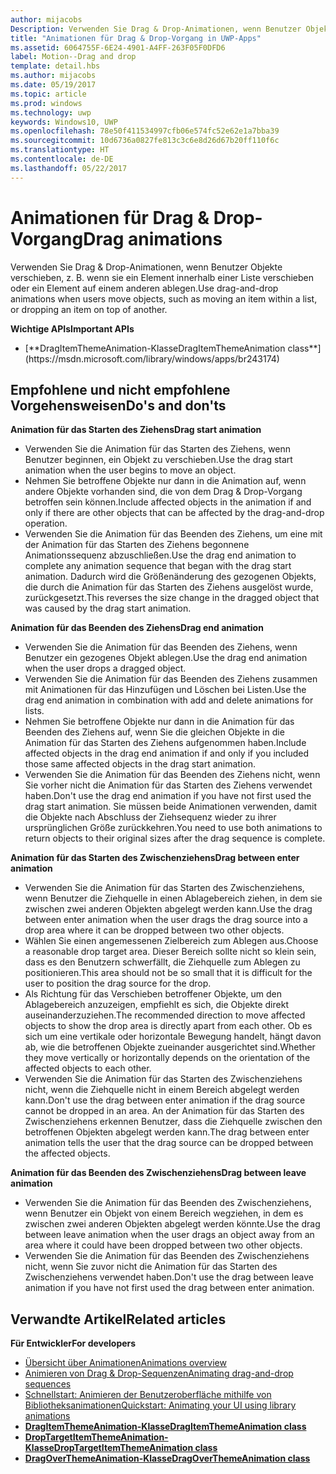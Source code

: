 ```yaml
---
author: mijacobs
Description: Verwenden Sie Drag & Drop-Animationen, wenn Benutzer Objekte verschieben, z. B. wenn sie ein Element innerhalb einer Liste verschieben oder ein Element auf einem anderen ablegen.
title: "Animationen für Drag & Drop-Vorgang in UWP-Apps"
ms.assetid: 6064755F-6E24-4901-A4FF-263F05F0DFD6
label: Motion--Drag and drop
template: detail.hbs
ms.author: mijacobs
ms.date: 05/19/2017
ms.topic: article
ms.prod: windows
ms.technology: uwp
keywords: Windows10, UWP
ms.openlocfilehash: 78e50f411534997cfb06e574fc52e62e1a7bba39
ms.sourcegitcommit: 10d6736a0827fe813c3c6e8d26d67b20ff110f6c
ms.translationtype: HT
ms.contentlocale: de-DE
ms.lasthandoff: 05/22/2017
---
```

# <a name="drag-animations"></a><span data-ttu-id="c0863-104">Animationen für Drag & Drop-Vorgang</span><span class="sxs-lookup"><span data-stu-id="c0863-104">Drag animations</span></span>


<link rel="stylesheet" href="https://az835927.vo.msecnd.net/sites/uwp/Resources/css/custom.css">

<span data-ttu-id="c0863-105">Verwenden Sie Drag & Drop-Animationen, wenn Benutzer Objekte verschieben, z. B. wenn sie ein Element innerhalb einer Liste verschieben oder ein Element auf einem anderen ablegen.</span><span class="sxs-lookup"><span data-stu-id="c0863-105">Use drag-and-drop animations when users move objects, such as moving an item within a list, or dropping an item on top of another.</span></span>

<div class="important-apis" >
<b><span data-ttu-id="c0863-106">Wichtige APIs</span><span class="sxs-lookup"><span data-stu-id="c0863-106">Important APIs</span></span></b><br/>
<ul>
<li>[**<span data-ttu-id="c0863-107">DragItemThemeAnimation-Klasse</span><span class="sxs-lookup"><span data-stu-id="c0863-107">DragItemThemeAnimation class</span></span>**](https://msdn.microsoft.com/library/windows/apps/br243174)</li>
</ul>
</div>


## <a name="dos-and-donts"></a><span data-ttu-id="c0863-108">Empfohlene und nicht empfohlene Vorgehensweisen</span><span class="sxs-lookup"><span data-stu-id="c0863-108">Do's and don'ts</span></span>


**<span data-ttu-id="c0863-109">Animation für das Starten des Ziehens</span><span class="sxs-lookup"><span data-stu-id="c0863-109">Drag start animation</span></span>**

-   <span data-ttu-id="c0863-110">Verwenden Sie die Animation für das Starten des Ziehens, wenn Benutzer beginnen, ein Objekt zu verschieben.</span><span class="sxs-lookup"><span data-stu-id="c0863-110">Use the drag start animation when the user begins to move an object.</span></span>
-   <span data-ttu-id="c0863-111">Nehmen Sie betroffene Objekte nur dann in die Animation auf, wenn andere Objekte vorhanden sind, die von dem Drag & Drop-Vorgang betroffen sein können.</span><span class="sxs-lookup"><span data-stu-id="c0863-111">Include affected objects in the animation if and only if there are other objects that can be affected by the drag-and-drop operation.</span></span>
-   <span data-ttu-id="c0863-112">Verwenden Sie die Animation für das Beenden des Ziehens, um eine mit der Animation für das Starten des Ziehens begonnene Animationssequenz abzuschließen.</span><span class="sxs-lookup"><span data-stu-id="c0863-112">Use the drag end animation to complete any animation sequence that began with the drag start animation.</span></span> <span data-ttu-id="c0863-113">Dadurch wird die Größenänderung des gezogenen Objekts, die durch die Animation für das Starten des Ziehens ausgelöst wurde, zurückgesetzt.</span><span class="sxs-lookup"><span data-stu-id="c0863-113">This reverses the size change in the dragged object that was caused by the drag start animation.</span></span>

**<span data-ttu-id="c0863-114">Animation für das Beenden des Ziehens</span><span class="sxs-lookup"><span data-stu-id="c0863-114">Drag end animation</span></span>**

-   <span data-ttu-id="c0863-115">Verwenden Sie die Animation für das Beenden des Ziehens, wenn Benutzer ein gezogenes Objekt ablegen.</span><span class="sxs-lookup"><span data-stu-id="c0863-115">Use the drag end animation when the user drops a dragged object.</span></span>
-   <span data-ttu-id="c0863-116">Verwenden Sie die Animation für das Beenden des Ziehens zusammen mit Animationen für das Hinzufügen und Löschen bei Listen.</span><span class="sxs-lookup"><span data-stu-id="c0863-116">Use the drag end animation in combination with add and delete animations for lists.</span></span>
-   <span data-ttu-id="c0863-117">Nehmen Sie betroffene Objekte nur dann in die Animation für das Beenden des Ziehens auf, wenn Sie die gleichen Objekte in die Animation für das Starten des Ziehens aufgenommen haben.</span><span class="sxs-lookup"><span data-stu-id="c0863-117">Include affected objects in the drag end animation if and only if you included those same affected objects in the drag start animation.</span></span>
-   <span data-ttu-id="c0863-118">Verwenden Sie die Animation für das Beenden des Ziehens nicht, wenn Sie vorher nicht die Animation für das Starten des Ziehens verwendet haben.</span><span class="sxs-lookup"><span data-stu-id="c0863-118">Don't use the drag end animation if you have not first used the drag start animation.</span></span> <span data-ttu-id="c0863-119">Sie müssen beide Animationen verwenden, damit die Objekte nach Abschluss der Ziehsequenz wieder zu ihrer ursprünglichen Größe zurückkehren.</span><span class="sxs-lookup"><span data-stu-id="c0863-119">You need to use both animations to return objects to their original sizes after the drag sequence is complete.</span></span>

**<span data-ttu-id="c0863-120">Animation für das Starten des Zwischenziehens</span><span class="sxs-lookup"><span data-stu-id="c0863-120">Drag between enter animation</span></span>**

-   <span data-ttu-id="c0863-121">Verwenden Sie die Animation für das Starten des Zwischenziehens, wenn Benutzer die Ziehquelle in einen Ablagebereich ziehen, in dem sie zwischen zwei anderen Objekten abgelegt werden kann.</span><span class="sxs-lookup"><span data-stu-id="c0863-121">Use the drag between enter animation when the user drags the drag source into a drop area where it can be dropped between two other objects.</span></span>
-   <span data-ttu-id="c0863-122">Wählen Sie einen angemessenen Zielbereich zum Ablegen aus.</span><span class="sxs-lookup"><span data-stu-id="c0863-122">Choose a reasonable drop target area.</span></span> <span data-ttu-id="c0863-123">Dieser Bereich sollte nicht so klein sein, dass es den Benutzern schwerfällt, die Ziehquelle zum Ablegen zu positionieren.</span><span class="sxs-lookup"><span data-stu-id="c0863-123">This area should not be so small that it is difficult for the user to position the drag source for the drop.</span></span>
-   <span data-ttu-id="c0863-124">Als Richtung für das Verschieben betroffener Objekte, um den Ablagebereich anzuzeigen, empfiehlt es sich, die Objekte direkt auseinanderzuziehen.</span><span class="sxs-lookup"><span data-stu-id="c0863-124">The recommended direction to move affected objects to show the drop area is directly apart from each other.</span></span> <span data-ttu-id="c0863-125">Ob es sich um eine vertikale oder horizontale Bewegung handelt, hängt davon ab, wie die betroffenen Objekte zueinander ausgerichtet sind.</span><span class="sxs-lookup"><span data-stu-id="c0863-125">Whether they move vertically or horizontally depends on the orientation of the affected objects to each other.</span></span>
-   <span data-ttu-id="c0863-126">Verwenden Sie die Animation für das Starten des Zwischenziehens nicht, wenn die Ziehquelle nicht in einem Bereich abgelegt werden kann.</span><span class="sxs-lookup"><span data-stu-id="c0863-126">Don't use the drag between enter animation if the drag source cannot be dropped in an area.</span></span> <span data-ttu-id="c0863-127">An der Animation für das Starten des Zwischenziehens erkennen Benutzer, dass die Ziehquelle zwischen den betroffenen Objekten abgelegt werden kann.</span><span class="sxs-lookup"><span data-stu-id="c0863-127">The drag between enter animation tells the user that the drag source can be dropped between the affected objects.</span></span>

**<span data-ttu-id="c0863-128">Animation für das Beenden des Zwischenziehens</span><span class="sxs-lookup"><span data-stu-id="c0863-128">Drag between leave animation</span></span>**

-   <span data-ttu-id="c0863-129">Verwenden Sie die Animation für das Beenden des Zwischenziehens, wenn Benutzer ein Objekt von einem Bereich wegziehen, in dem es zwischen zwei anderen Objekten abgelegt werden könnte.</span><span class="sxs-lookup"><span data-stu-id="c0863-129">Use the drag between leave animation when the user drags an object away from an area where it could have been dropped between two other objects.</span></span>
-   <span data-ttu-id="c0863-130">Verwenden Sie die Animation für das Beenden des Zwischenziehens nicht, wenn Sie zuvor nicht die Animation für das Starten des Zwischenziehens verwendet haben.</span><span class="sxs-lookup"><span data-stu-id="c0863-130">Don't use the drag between leave animation if you have not first used the drag between enter animation.</span></span>


## <a name="related-articles"></a><span data-ttu-id="c0863-131">Verwandte Artikel</span><span class="sxs-lookup"><span data-stu-id="c0863-131">Related articles</span></span>

**<span data-ttu-id="c0863-132">Für Entwickler</span><span class="sxs-lookup"><span data-stu-id="c0863-132">For developers</span></span>**
* [<span data-ttu-id="c0863-133">Übersicht über Animationen</span><span class="sxs-lookup"><span data-stu-id="c0863-133">Animations overview</span></span>](https://msdn.microsoft.com/library/windows/apps/mt187350)
* [<span data-ttu-id="c0863-134">Animieren von Drag & Drop-Sequenzen</span><span class="sxs-lookup"><span data-stu-id="c0863-134">Animating drag-and-drop sequences</span></span>](https://msdn.microsoft.com/library/windows/apps/xaml/jj649427)
* [<span data-ttu-id="c0863-135">Schnellstart: Animieren der Benutzeroberfläche mithilfe von Bibliotheksanimationen</span><span class="sxs-lookup"><span data-stu-id="c0863-135">Quickstart: Animating your UI using library animations</span></span>](https://msdn.microsoft.com/library/windows/apps/xaml/hh452703)
* [**<span data-ttu-id="c0863-136">DragItemThemeAnimation-Klasse</span><span class="sxs-lookup"><span data-stu-id="c0863-136">DragItemThemeAnimation class</span></span>**](https://msdn.microsoft.com/library/windows/apps/br243174)
* [**<span data-ttu-id="c0863-137">DropTargetItemThemeAnimation-Klasse</span><span class="sxs-lookup"><span data-stu-id="c0863-137">DropTargetItemThemeAnimation class</span></span>**](https://msdn.microsoft.com/library/windows/apps/br243186)
* [**<span data-ttu-id="c0863-138">DragOverThemeAnimation-Klasse</span><span class="sxs-lookup"><span data-stu-id="c0863-138">DragOverThemeAnimation class</span></span>**](https://msdn.microsoft.com/library/windows/apps/br243180)


 




